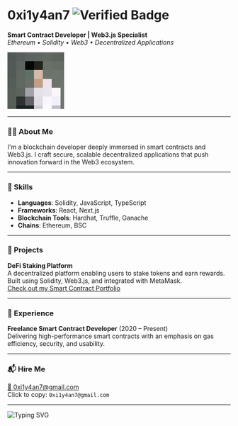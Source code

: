 # 0xi1y4an7 ![Verified Badge](https://img.shields.io/badge/verified-blue?style=flat-square&logo=github)

**Smart Contract Developer | Web3.js Specialist**  
*Ethereum • Solidity • Web3 • Decentralized Applications*

![0xi1y4an7 Avatar](image.jpg)

---

### 👨‍💻 About Me

I'm a blockchain developer deeply immersed in smart contracts and Web3.js. I craft secure, scalable decentralized applications that push innovation forward in the Web3 ecosystem.

---

### 🧠 Skills

- **Languages**: Solidity, JavaScript, TypeScript  
- **Frameworks**: React, Next.js  
- **Blockchain Tools**: Hardhat, Truffle, Ganache  
- **Chains**: Ethereum, BSC  

---

### 🚀 Projects

**DeFi Staking Platform**  
A decentralized platform enabling users to stake tokens and earn rewards. Built using Solidity, Web3.js, and integrated with MetaMask.  
[Check out my Smart Contract Portfolio](https://testnet.routescan.io/address/0x26231e1280433FceD64491B04d19cD1b1D72441B/contract/11155111/code)

---

### 💼 Experience

**Freelance Smart Contract Developer** (2020 – Present)  
Delivering high-performance smart contracts with an emphasis on gas efficiency, security, and usability.

---

### 📬 Hire Me

[📧 0xi1y4an7@gmail.com](mailto:0xi1y4an7@gmail.com)  
Click to copy: `0xi1y4an7@gmail.com`

---

![Typing SVG](https://readme-typing-svg.herokuapp.com?font=Fira+Code&size=20&pause=1000&color=00F7FF&center=true&vCenter=true&width=435&lines=Building+the+future+of+Web3...;Deploying+Smart+Contracts+Daily)
